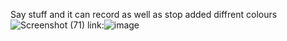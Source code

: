 Say stuff and it can record as well as stop added diffrent colours
![Screenshot (71)](https://github.com/user-attachments/assets/149da615-50fa-4274-a39c-3514ac6ff342)
link:![image](https://github.com/user-attachments/assets/1c23666a-5663-481f-a4f8-7eb525650d62)
